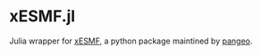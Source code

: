 # xESMF.jl
Julia wrapper for [xESMF](https://github.com/pangeo-data/xESMF), a python package maintined by [pangeo](https://pangeo.io/).
